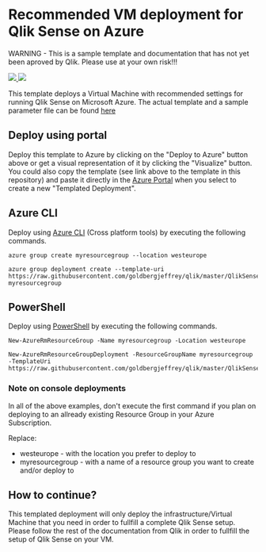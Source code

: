 # Recommended VM deployment for Qlik Sense on Azure 
WARNING - This is a sample template and documentation that has not yet been aproved by Qlik. Please use at your own risk!!!

<a href="https://portal.azure.com/#create/Microsoft.Template/uri/https%3A%2F%2Fraw.githubusercontent.com%2Fgoldbergjeffrey%2Fqlik%2Fmaster%2FQlikSense%2FQlikSenseAzure%2FTemplates%2Fazuredeploy.json" target="_blank">
    <img src="http://azuredeploy.net/deploybutton.png"/>
</a>
<a href="http://armviz.io/#/?load=https%3A%2F%2Fraw.githubusercontent.com%2Fgoldbergjeffrey%2Fqlik%2Fmaster%2FQlikSense%2FQlikSenseAzure%2FTemplates%2Fazuredeploy.json" target="_blank">
    <img src="http://armviz.io/visualizebutton.png"/>
</a>


This template deploys a Virtual Machine with recommended settings for running Qlik Sense on Microsoft Azure. The actual template and a sample parameter file can be found [here](QlikSense/QlikSenseAzure/Templates)

## Deploy using portal

Deploy this template to Azure by clicking on the "Deploy to Azure" button above or get a visual representation of it by clicking the "Visualize" button. You could also copy the template (see link above to the template in this repository) and paste it directly in the [Azure Portal](https://portal.azure.com) when you select to create a new "Templated Deployment".


## Azure CLI

Deploy using [Azure CLI](https://azure.microsoft.com/en-us/documentation/articles/xplat-cli-install/) (Cross platform tools) by executing the following commands.

~~~~
azure group create myresourcegroup --location westeurope

azure group deployment create --template-uri https://raw.githubusercontent.com/goldbergjeffrey/qlik/master/QlikSense/QlikSenseAzure/Templates/azuredeploy.json myresourcegroup
~~~~

## PowerShell

Deploy using [PowerShell]() by executing the following commands.

~~~~
New-AzureRmResourceGroup -Name myresourcegroup -Location westeurope

New-AzureRmResourceGroupDeployment -ResourceGroupName myresourcegroup -TemplateUri https://raw.githubusercontent.com/goldbergjeffrey/qlik/master/QlikSense/QlikSenseAzure/Templates/azuredeploy.json
~~~~

### Note on console deployments

In all of the above examples, don't execute the first command if you plan on deploying to an allready existing Resource Group in your Azure Subscription.

Replace:

* westeurope - with the location you prefer to deploy to
* myresourcegroup - with a name of a resource group you want to create and/or deploy to

## How to continue?

This templated deployment will only deploy the infrastructure/Virtual Machine that you need in order to fullfill a complete Qlik Sense setup. Please follow the rest of the documentation from Qlik in order to fullfill the setup of Qlik Sense on your VM.
